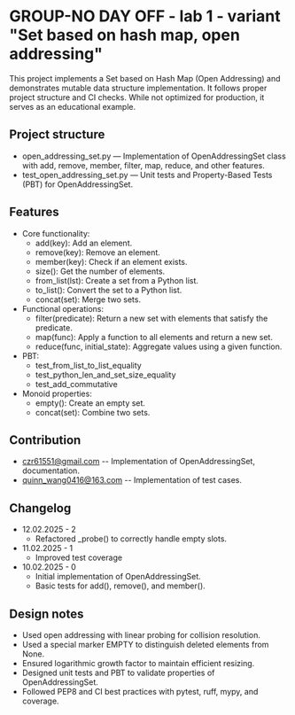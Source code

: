 # GROUP-NO DAY OFF - lab 1 - variant "Set based on hash map, open addressing"

This project implements a Set based on Hash Map (Open Addressing) and demonstrates mutable data structure implementation. It follows proper project structure and CI checks. While not optimized for production, it serves as an educational example.

## Project structure

- open_addressing_set.py — Implementation of OpenAddressingSet class with add, remove, member, filter, map, reduce, and other features.
- test_open_addressing_set.py — Unit tests and Property-Based Tests (PBT) for OpenAddressingSet.

## Features

- Core functionality:
  - add(key): Add an element.
  - remove(key): Remove an element.
  - member(key): Check if an element exists.
  - size(): Get the number of elements.
  - from_list(lst): Create a set from a Python list.
  - to_list(): Convert the set to a Python list.
  - concat(set): Merge two sets.
- Functional operations:
  - filter(predicate): Return a new set with elements that satisfy the predicate.
  - map(func): Apply a function to all elements and return a new set.
  - reduce(func, initial_state): Aggregate values using a given function.
- PBT:
  - test_from_list_to_list_equality
  - test_python_len_and_set_size_equality
  - test_add_commutative
- Monoid properties:
  - empty(): Create an empty set.
  - concat(set): Combine two sets.

## Contribution

- czr61551@gmail.com -- Implementation of OpenAddressingSet, documentation.
- quinn_wang0416@163.com -- Implementation of test cases.

## Changelog

- 12.02.2025 - 2
  - Refactored _probe() to correctly handle empty slots.
- 11.02.2025 - 1
  - Improved test coverage
- 10.02.2025 - 0
  - Initial implementation of OpenAddressingSet.
  - Basic tests for add(), remove(), and member().

## Design notes

- Used open addressing with linear probing for collision resolution.
- Used a special marker EMPTY to distinguish deleted elements from None.
- Ensured logarithmic growth factor to maintain efficient resizing.
- Designed unit tests and PBT to validate properties of OpenAddressingSet.
- Followed PEP8 and CI best practices with pytest, ruff, mypy, and coverage.




